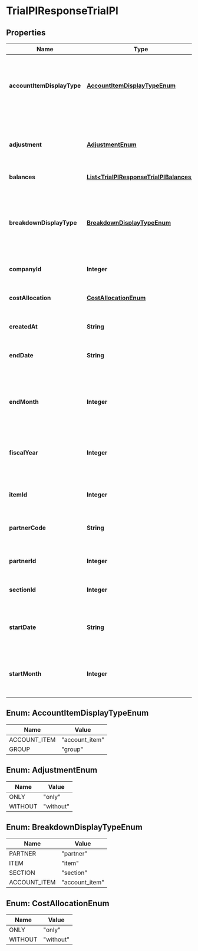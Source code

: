 

# TrialPlResponseTrialPl

## Properties

Name | Type | Description | Notes
------------ | ------------- | ------------- | -------------
**accountItemDisplayType** | [**AccountItemDisplayTypeEnum**](#AccountItemDisplayTypeEnum) | 勘定科目の表示（勘定科目: account_item, 決算書表示:group）(条件に指定した時のみ含まれる） |  [optional]
**adjustment** | [**AdjustmentEnum**](#AdjustmentEnum) | 決算整理仕訳のみ: only, 決算整理仕訳以外: without(条件に指定した時のみ含まれる） |  [optional]
**balances** | [**List&lt;TrialPlResponseTrialPlBalances&gt;**](TrialPlResponseTrialPlBalances.md) |  | 
**breakdownDisplayType** | [**BreakdownDisplayTypeEnum**](#BreakdownDisplayTypeEnum) | 内訳の表示（取引先: partner, 品目: item, 部門: section, 勘定科目: account_item）(条件に指定した時のみ含まれる） |  [optional]
**companyId** | **Integer** | 事業所ID | 
**costAllocation** | [**CostAllocationEnum**](#CostAllocationEnum) | 配賦仕訳のみ：only,配賦仕訳以外：without(条件に指定した時のみ含まれる） |  [optional]
**createdAt** | **String** | 作成日時 |  [optional]
**endDate** | **String** | 発生日で絞込：終了日(yyyy-mm-dd)(条件に指定した時のみ含まれる） |  [optional]
**endMonth** | **Integer** | 発生月で絞込：終了会計月(1-12)(条件に指定した時のみ含まれる） |  [optional]
**fiscalYear** | **Integer** | 会計年度(条件に指定した時、または条件に月、日条件がない時のみ含まれる） |  [optional]
**itemId** | **Integer** | 品目ID(条件に指定した時のみ含まれる） |  [optional]
**partnerCode** | **String** | 取引先コード(条件に指定した時のみ含まれる） |  [optional]
**partnerId** | **Integer** | 取引先ID(条件に指定した時のみ含まれる） |  [optional]
**sectionId** | **Integer** | 部門ID(条件に指定した時のみ含まれる） |  [optional]
**startDate** | **String** | 発生日で絞込：開始日(yyyy-mm-dd)(条件に指定した時のみ含まれる） |  [optional]
**startMonth** | **Integer** | 発生月で絞込：開始会計月(1-12)(条件に指定した時のみ含まれる） |  [optional]



## Enum: AccountItemDisplayTypeEnum

Name | Value
---- | -----
ACCOUNT_ITEM | &quot;account_item&quot;
GROUP | &quot;group&quot;



## Enum: AdjustmentEnum

Name | Value
---- | -----
ONLY | &quot;only&quot;
WITHOUT | &quot;without&quot;



## Enum: BreakdownDisplayTypeEnum

Name | Value
---- | -----
PARTNER | &quot;partner&quot;
ITEM | &quot;item&quot;
SECTION | &quot;section&quot;
ACCOUNT_ITEM | &quot;account_item&quot;



## Enum: CostAllocationEnum

Name | Value
---- | -----
ONLY | &quot;only&quot;
WITHOUT | &quot;without&quot;



